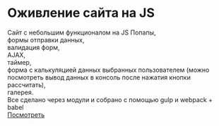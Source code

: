 # Оживление сайта на JS
Сайт с небольшим функционалом на JS
Попапы, <br>формы отправки данных, <br>валидация форм, <br>AJAX, <br>таймер, <br>форма с калькуляцией данных выбранных пользователем (можно посмотреть вывод данных в консоль после нажатия кнопки рассчитать), <br>галерея.<br>
Все сделано через модули и собрано с помощью gulp и webpack + babel
<br>
<a href="https://alexr0v.github.io/windowIvras/dist/">Посмотреть</a>

